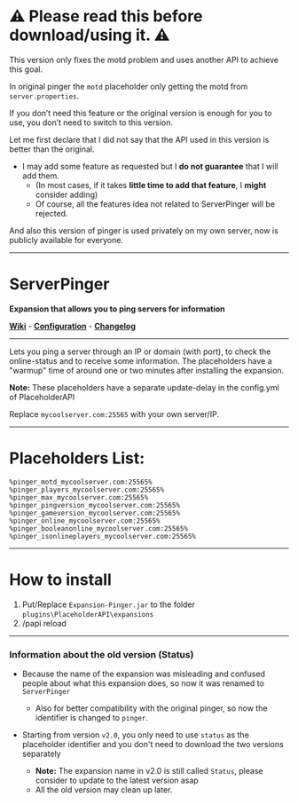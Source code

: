 
# ⚠ Please read this before download/using it. ⚠ 
This version only fixes the motd problem and uses another API to achieve this goal.

In original pinger the `motd` placeholder only getting the motd from `server.properties`.

If you don’t need this feature or the original version is enough for you to use, you don’t need to switch to this version.

Let me first declare that I did not say that the API used in this version is better than the original.
* I may add some feature as requested but I **do not guarantee** that I will add them. 
  * (In most cases, if it takes **little time to add that feature**, I **might** consider adding)
  * Of course, all the features idea not related to ServerPinger will be rejected.

And also this version of pinger is used privately on my own server, now is publicly available for everyone.

---

# ServerPinger
**Expansion that allows you to ping servers for information**

**[Wiki](https://github.com/HappyAreaBean/Pinger-PAPI-Expansion/wiki)** - **[Configuration](https://github.com/HappyAreaBean/Pinger-PAPI-Expansion/wiki/Configuration)** - **[Changelog](https://github.com/HappyAreaBean/Pinger-PAPI-Expansion/wiki/Changelog)**

---

Lets you ping a server through an IP or domain (with port), to check the online-status and to receive some information.
The placeholders have a "warmup" time of around one or two minutes after installing the expansion.

**Note:** These placeholders have a separate update-delay in the config.yml of PlaceholderAPI

Replace `mycoolserver.com:25565` with your own server/IP.

---

# Placeholders List:
```
%pinger_motd_mycoolserver.com:25565%
%pinger_players_mycoolserver.com:25565%
%pinger_max_mycoolserver.com:25565%
%pinger_pingversion_mycoolserver.com:25565%
%pinger_gameversion_mycoolserver.com:25565%
%pinger_online_mycoolserver.com:25565%
%pinger_booleanonline_mycoolserver.com:25565%
%pinger_isonlineplayers_mycoolserver.com:25565%
```

---

# How to install
1. Put/Replace `Expansion-Pinger.jar` to the folder `plugins\PlaceholderAPI\expansions`
2. /papi reload

---

### Information about the old version (Status)
* Because the name of the expansion was misleading and confused people about what this expansion does, so now it was renamed to `ServerPinger`
  * Also for better compatibility with the original pinger, so now the identifier is changed to `pinger`.

* Starting from version `v2.0`, you only need to use `status` as the placeholder identifier and you don't need to download the two versions separately 
  * **Note:** The expansion name in v2.0 is still called `Status`, please consider to update to the latest version asap
  * All the old version may clean up later.
